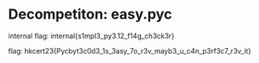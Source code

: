 # Decompetiton: easy.pyc

internal flag: internal{s1mpl3_py3.12_f14g_ch3ck3r}

flag: hkcert23{Pycbyt3c0d3_1s_3asy_7o_r3v_mayb3_u_c4n_p3rf3c7_r3v_it}
